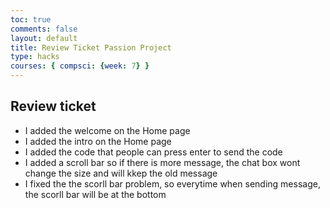 ```yaml
---
toc: true
comments: false
layout: default
title: Review Ticket Passion Project
type: hacks
courses: { compsci: {week: 7} }
---
```


## Review ticket
- I added the welcome on the Home page
- I added the intro on the Home page
- I added the code that people can press enter to send the code
- I added a scroll bar so if there is more message, the chat box wont change the size and will kkep the old message
- I fixed the the scorll bar problem, so everytime when sending message, the scorll bar will be at the bottom